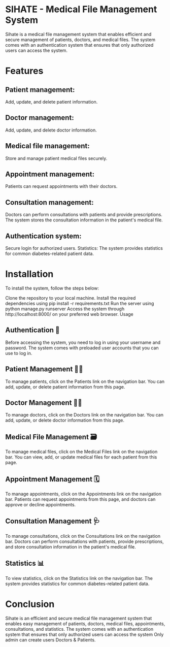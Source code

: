 # SIHATE - Medical File Management System

Sihate is a medical file management system that enables efficient and secure management of patients, doctors, and medical files. The system comes with an authentication system that ensures that only authorized users can access the system.

# Features

## Patient management:
 Add, update, and delete patient information.
## Doctor management: 
Add, update, and delete doctor information.
## Medical file management: 
Store and manage patient medical files securely.
## Appointment management:
Patients can request appointments with their doctors.
## Consultation management:
 Doctors can perform consultations with patients and provide prescriptions. The system stores the consultation information in the patient's medical file.
## Authentication system: 
Secure login for authorized users.
Statistics: The system provides statistics for common diabetes-related patient data.
# Installation

To install the system, follow the steps below:

Clone the repository to your local machine.
Install the required dependencies using pip install -r requirements.txt
Run the server using python manage.py runserver
Access the system through http://localhost:8000/ on your preferred web browser.
Usage

## Authentication 🔐
Before accessing the system, you need to log in using your username and password. The system comes with preloaded user accounts that you can use to log in.

## Patient Management 🧍‍♂️
To manage patients, click on the Patients link on the navigation bar. You can add, update, or delete patient information from this page.

## Doctor Management 👨‍⚕️
To manage doctors, click on the Doctors link on the navigation bar. You can add, update, or delete doctor information from this page.

## Medical File Management 🗃
To manage medical files, click on the Medical Files link on the navigation bar. You can view, add, or update medical files for each patient from this page.

## Appointment Management 🗓
To manage appointments, click on the Appointments link on the navigation bar. Patients can request appointments from this page, and doctors can approve or decline appointments.

## Consultation Management 🩺
To manage consultations, click on the Consultations link on the navigation bar. Doctors can perform consultations with patients, provide prescriptions, and store consultation information in the patient's medical file.

## Statistics 📊
To view statistics, click on the Statistics link on the navigation bar. The system provides statistics for common diabetes-related patient data.

# Conclusion

Sihate is an efficient and secure medical file management system that enables easy management of patients, doctors, medical files, appointments, consultations, and statistics. The system comes with an authentication system that ensures that only authorized users can access the system
Only admin can create users Doctors & Patients.
